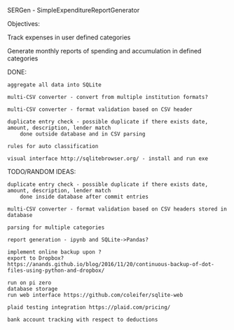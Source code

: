SERGen - SimpleExpenditureReportGenerator

Objectives:

Track expenses in user defined categories

Generate monthly reports of spending and accumulation in defined categories

DONE:

    aggregate all data into SQLite

    multi-CSV converter - convert from multiple institution formats?

    multi-CSV converter - format validation based on CSV header

    duplicate entry check - possible duplicate if there exists date, amount, description, lender match
        done outside database and in CSV parsing

    rules for auto classification

    visual interface http://sqlitebrowser.org/ - install and run exe

TODO/RANDOM IDEAS:

    duplicate entry check - possible duplicate if there exists date, amount, description, lender match
        done inside database after commit entries

    multi-CSV converter - format validation based on CSV headers stored in database

    parsing for multiple categories

    report generation - ipynb and SQLite->Pandas?
    
    implement online backup upon ?
    export to Dropbox?  https://anands.github.io/blog/2016/11/20/continuous-backup-of-dot-files-using-python-and-dropbox/

    run on pi zero
    database storage
    run web interface https://github.com/coleifer/sqlite-web

    plaid testing integration https://plaid.com/pricing/

    bank account tracking with respect to deductions
